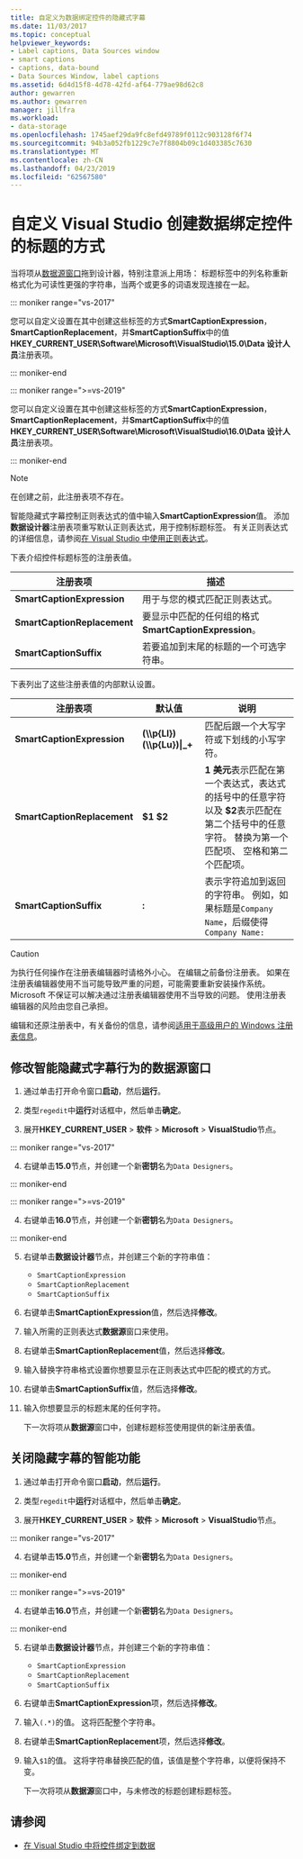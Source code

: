 ```yaml
---
title: 自定义为数据绑定控件的隐藏式字幕
ms.date: 11/03/2017
ms.topic: conceptual
helpviewer_keywords:
- Label captions, Data Sources window
- smart captions
- captions, data-bound
- Data Sources Window, label captions
ms.assetid: 6d4d15f8-4d78-42fd-af64-779ae98d62c8
author: gewarren
ms.author: gewarren
manager: jillfra
ms.workload:
- data-storage
ms.openlocfilehash: 1745aef29da9fc8efd49789f0112c903128f6f74
ms.sourcegitcommit: 94b3a052fb1229c7e7f8804b09c1d403385c7630
ms.translationtype: MT
ms.contentlocale: zh-CN
ms.lasthandoff: 04/23/2019
ms.locfileid: "62567580"
---
```

# <a name="customize-how-visual-studio-creates-captions-for-data-bound-controls"></a>自定义 Visual Studio 创建数据绑定控件的标题的方式

当将项从[数据源窗口](add-new-data-sources.md#data-sources-window)拖到设计器，特别注意派上用场： 标题标签中的列名称重新格式化为可读性更强的字符串，当两个或更多的词语发现连接在一起。

::: moniker range="vs-2017"

您可以自定义设置在其中创建这些标签的方式**SmartCaptionExpression**， **SmartCaptionReplacement**，并**SmartCaptionSuffix**中的值**HKEY_CURRENT_USER\Software\Microsoft\VisualStudio\15.0\Data 设计人员**注册表项。

::: moniker-end

::: moniker range=">=vs-2019"

您可以自定义设置在其中创建这些标签的方式**SmartCaptionExpression**， **SmartCaptionReplacement**，并**SmartCaptionSuffix**中的值**HKEY_CURRENT_USER\Software\Microsoft\VisualStudio\16.0\Data 设计人员**注册表项。

::: moniker-end

> [!NOTE]
> 在创建之前，此注册表项不存在。

智能隐藏式字幕控制正则表达式的值中输入**SmartCaptionExpression**值。 添加**数据设计器**注册表项重写默认正则表达式，用于控制标题标签。 有关正则表达式的详细信息，请参阅[在 Visual Studio 中使用正则表达式](../ide/using-regular-expressions-in-visual-studio.md)。

下表介绍控件标题标签的注册表值。

|注册表项|描述|
|-------------------|-----------------|
|**SmartCaptionExpression**|用于与您的模式匹配正则表达式。|
|**SmartCaptionReplacement**|要显示中匹配的任何组的格式**SmartCaptionExpression**。|
|**SmartCaptionSuffix**|若要追加到末尾的标题的一个可选字符串。|

下表列出了这些注册表值的内部默认设置。

|注册表项|默认值|说明|
|-------------------|-------------------|-----------------|
|**SmartCaptionExpression**|**(\\\p{Ll})(\\\p{Lu})&#124;_+**|匹配后跟一个大写字符或下划线的小写字符。|
|**SmartCaptionReplacement**|**$1 $2**|**1 美元**表示匹配在第一个表达式，表达式的括号中的任意字符以及 **$2**表示匹配在第二个括号中的任意字符。 替换为第一个匹配项、 空格和第二个匹配项。|
|**SmartCaptionSuffix**|**:**|表示字符追加到返回的字符串。 例如，如果标题是`Company Name`，后缀使得 `Company Name:`|

> [!CAUTION]
> 为执行任何操作在注册表编辑器时请格外小心。 在编辑之前备份注册表。 如果在注册表编辑器使用不当可能导致严重的问题，可能需要重新安装操作系统。 Microsoft 不保证可以解决通过注册表编辑器使用不当导致的问题。 使用注册表编辑器的风险由您自己承担。
>
> 编辑和还原注册表中，有关备份的信息，请参阅[适用于高级用户的 Windows 注册表信息](https://support.microsoft.com/help/256986/windows-registry-information-for-advanced-users)。

## <a name="modify-the-smart-captioning-behavior-of-the-data-sources-window"></a>修改智能隐藏式字幕行为的数据源窗口

1. 通过单击打开命令窗口**启动**，然后**运行**。

2. 类型`regedit`中**运行**对话框中，然后单击**确定**。

3. 展开**HKEY_CURRENT_USER** > **软件** > **Microsoft** > **VisualStudio**节点。

::: moniker range="vs-2017"

4. 右键单击**15.0**节点，并创建一个新**密钥**名为`Data Designers`。

::: moniker-end

::: moniker range=">=vs-2019"

4. 右键单击**16.0**节点，并创建一个新**密钥**名为`Data Designers`。

::: moniker-end

5. 右键单击**数据设计器**节点，并创建三个新的字符串值：

    - `SmartCaptionExpression`
    - `SmartCaptionReplacement`
    - `SmartCaptionSuffix`

6. 右键单击**SmartCaptionExpression**值，然后选择**修改**。

7. 输入所需的正则表达式**数据源**窗口来使用。

8. 右键单击**SmartCaptionReplacement**值，然后选择**修改**。

9. 输入替换字符串格式设置你想要显示在正则表达式中匹配的模式的方式。

10. 右键单击**SmartCaptionSuffix**值，然后选择**修改**。

11. 输入你想要显示的标题末尾的任何字符。

    下一次将项从**数据源**窗口中，创建标题标签使用提供的新注册表值。

## <a name="turn-off-the-smart-captioning-feature"></a>关闭隐藏字幕的智能功能

1. 通过单击打开命令窗口**启动**，然后**运行**。

2. 类型`regedit`中**运行**对话框中，然后单击**确定**。

3. 展开**HKEY_CURRENT_USER** > **软件** > **Microsoft** > **VisualStudio**节点。

::: moniker range="vs-2017"

4. 右键单击**15.0**节点，并创建一个新**密钥**名为`Data Designers`。

::: moniker-end

::: moniker range=">=vs-2019"

4. 右键单击**16.0**节点，并创建一个新**密钥**名为`Data Designers`。

::: moniker-end

5. 右键单击**数据设计器**节点，并创建三个新的字符串值：

    - `SmartCaptionExpression`
    - `SmartCaptionReplacement`
    - `SmartCaptionSuffix`

6. 右键单击**SmartCaptionExpression**项，然后选择**修改**。

7. 输入`(.*)`的值。 这将匹配整个字符串。

8. 右键单击**SmartCaptionReplacement**项，然后选择**修改**。

9. 输入`$1`的值。 这将字符串替换匹配的值，该值是整个字符串，以便将保持不变。

    下一次将项从**数据源**窗口中，与未修改的标题创建标题标签。

## <a name="see-also"></a>请参阅

- [在 Visual Studio 中将控件绑定到数据](../data-tools/bind-controls-to-data-in-visual-studio.md)